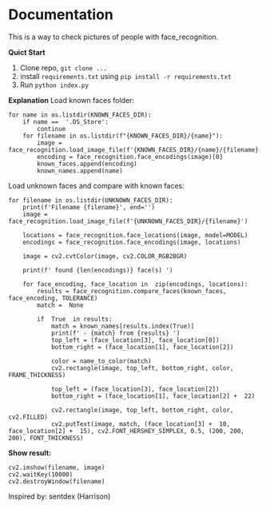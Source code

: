 # Documentation
This is a way to check pictures of people with face_recognition.

**Quict Start**
1. Clone repo, `git clone ...`
2. install  `requirements.txt`  using  `pip install -r requirements.txt`
3. Run `python index.py`

**Explanation**
Load known faces folder:

    for name in os.listdir(KNOWN_FACES_DIR):
    	if name ==  '.DS_Store':
    		continue
    	for filename in os.listdir(f"{KNOWN_FACES_DIR}/{name}"):
    		image = face_recognition.load_image_file(f'{KNOWN_FACES_DIR}/{name}/{filename}')
	    	encoding = face_recognition.face_encodings(image)[0]
	    	known_faces.append(encoding)
	    	known_names.append(name)
            
Load unknown faces and compare with known faces:

    for filename in os.listdir(UNKNOWN_FACES_DIR):
	    print(f'Filename {filename}', end='')
	    image = face_recognition.load_image_file(f'{UNKNOWN_FACES_DIR}/{filename}')
	    
	    locations = face_recognition.face_locations(image, model=MODEL)
	    encodings = face_recognition.face_encodings(image, locations)
	    
	    image = cv2.cvtColor(image, cv2.COLOR_RGB2BGR)
	    
	    print(f' found {len(encodings)} face(s) ')
	    
	    for face_encoding, face_location in  zip(encodings, locations):
		    results = face_recognition.compare_faces(known_faces, face_encoding, TOLERANCE)
		    match =  None
		    
		    if  True  in results:
			    match = known_names[results.index(True)]
			    print(f' - {match} from {results} ')
			    top_left = (face_location[3], face_location[0])
			    bottom_right = (face_location[1], face_location[2])
			    
			    color = name_to_color(match)
			    cv2.rectangle(image, top_left, bottom_right, color, FRAME_THICKNESS)
			    
			    top_left = (face_location[3], face_location[2])
			    bottom_right = (face_location[1], face_location[2] +  22)
			    
			    cv2.rectangle(image, top_left, bottom_right, color, cv2.FILLED)
			    cv2.putText(image, match, (face_location[3] +  10, face_location[2] +  15), cv2.FONT_HERSHEY_SIMPLEX, 0.5, (200, 200, 200), FONT_THICKNESS)

**Show result:**

    cv2.imshow(filename, image)
    cv2.waitKey(10000)
    cv2.destroyWindow(filename)

Inspired by: sentdex (Harrison)
